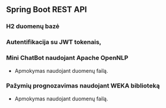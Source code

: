 ## Spring Boot REST API

### H2 duomenų bazė
### Autentifikacija su JWT tokenais, 
### Mini ChatBot naudojant Apache OpenNLP  
- Apmokymas naudojant duomenų failą.
### Pažymių prognozavimas naudojant WEKA biblioteką
- Apmokymas naudojant duomenų failą.
